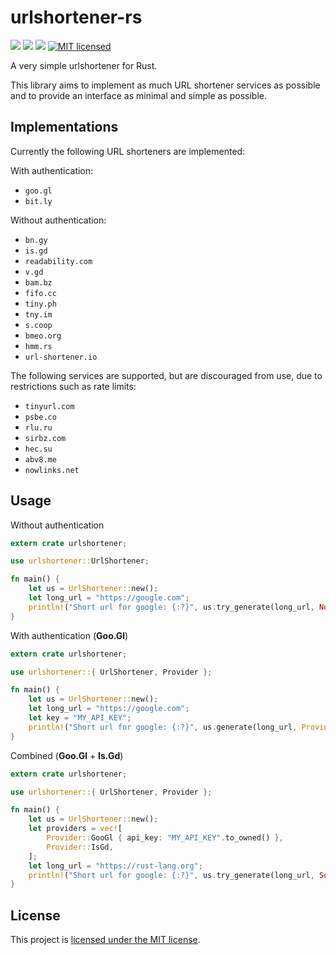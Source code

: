 # urlshortener-rs
[![](https://meritbadge.herokuapp.com/urlshortener)](https://crates.io/crates/urlshortener) [![](https://travis-ci.org/vityafx/urlshortener-rs.svg?branch=master)](https://travis-ci.org/vityafx/urlshortener-rs) [![](https://img.shields.io/badge/docs-online-2020ff.svg)](https://vityafx.github.io/urlshortener-rs/master/urlshortener/)
[![MIT licensed](https://img.shields.io/badge/license-MIT-blue.svg)](./LICENSE)


A very simple urlshortener for Rust.

This library aims to implement as much URL shortener services as possible and to provide an interface as
minimal and simple as possible.

## Implementations

Currently the following URL shorteners are implemented:

With authentication:

- `goo.gl`
- `bit.ly`

Without authentication:

- `bn.gy`
- `is.gd`
- `readability.com`
- `v.gd`
- `bam.bz`
- `fifo.cc`
- `tiny.ph`
- `tny.im`
- `s.coop`
- `bmeo.org`
- `hmm.rs`
- `url-shortener.io`

The following services are supported, but are discouraged from use, due to
restrictions such as rate limits:

- `tinyurl.com`
- `psbe.co`
- `rlu.ru`
- `sirbz.com`
- `hec.su`
- `abv8.me`
- `nowlinks.net`


## Usage

Without authentication

```rust
extern crate urlshortener;

use urlshortener::UrlShortener;

fn main() {
    let us = UrlShortener::new();
    let long_url = "https://google.com";
    println!("Short url for google: {:?}", us.try_generate(long_url, None));
}
```

With authentication (**Goo.Gl**)

```rust
extern crate urlshortener;

use urlshortener::{ UrlShortener, Provider };

fn main() {
    let us = UrlShortener::new();
    let long_url = "https://google.com";
    let key = "MY_API_KEY";
    println!("Short url for google: {:?}", us.generate(long_url, Provider::GooGl { api_key: key.to_owned() }));
}
```

Combined (**Goo.Gl** + **Is.Gd**)

```rust
extern crate urlshortener;

use urlshortener::{ UrlShortener, Provider };

fn main() {    
    let us = UrlShortener::new();
    let providers = vec![
        Provider::GooGl { api_key: "MY_API_KEY".to_owned() },
        Provider::IsGd,
    ];
    let long_url = "https://rust-lang.org";
    println!("Short url for google: {:?}", us.try_generate(long_url, Some(providers)));
}
```


## License

This project is [licensed under the MIT license](https://github.com/vityafx/urlshortener-rs/blob/master/LICENSE).
